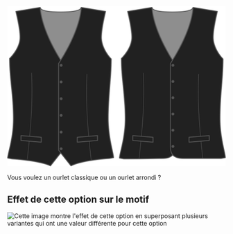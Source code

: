 ![Style d'ourlet](hemstyle.svg)

Vous voulez un ourlet classique ou un ourlet arrondi ?

## Effet de cette option sur le motif

![Cette image montre l'effet de cette option en superposant plusieurs variantes qui ont une valeur différente pour cette option](wahid\_hemstyle\_sample.svg "Effet de cette option sur le motif")

